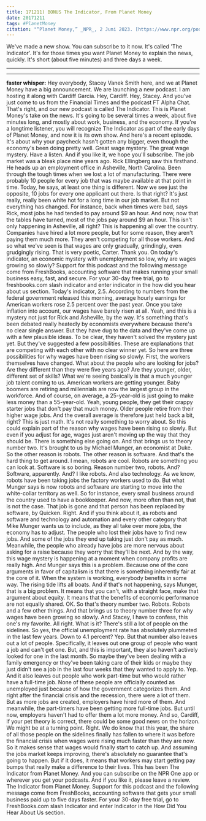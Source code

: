 ```yaml
---
title: 171211) BONUS The Indicator, From Planet Money
date: 20171211
tags: #PlanetMoney
citation: "“Planet Money,” _NPR_, 2 Juni 2023. [https://www.npr.org/podcasts/510289/planet-money](https://www.npr.org/podcasts/510289/planet-money) (diakses 4 Juni 2023)."
---
```


We've made a new show. You can subscribe to it now. It's called 'The Indicator'. It's for those times you want Planet Money to explain the news, quickly. It's short (about five minutes) and three days a week.



----







----

**faster whisper:**
Hey everybody, Stacey Vanek Smith here, and we at Planet Money have a big announcement.
We are launching a new podcast.
I am hosting it along with Cardiff Garcia.
Hey, Cardiff.
Hey, Stacey.
And you've just come to us from the Financial Times and the podcast FT Alpha Chat.
That's right, and our new podcast is called The Indicator.
This is Planet Money's take on the news.
It's going to be several times a week, about five minutes long, and mostly about
work, business, and the economy.
If you're a longtime listener, you will recognize The Indicator as part of the
early days of Planet Money, and now it is its own show.
And here's a recent episode.
It's about why your paycheck hasn't gotten any bigger, even though the economy's been
doing pretty well.
Great wage mystery.
The great wage mystery.
Have a listen.
And if you like it, we hope you'll subscribe.
The job market was a bleak place nine years ago.
Rick Ellingberg saw this firsthand.
He heads up an employment office in Asheville, North Carolina.
Been through the tough times when we lost a lot of manufacturing.
There were probably 10 people for every job that was maybe available at that point in
time.
Today, he says, at least one thing is different.
Now we see just the opposite, 10 jobs for every one applicant out there.
Is that right?
It's just really, really been white hot for a long time in our job market.
But not everything has changed.
For instance, back when times were bad, says Rick, most jobs he had tended to pay
around $9 an hour.
And now, now that the tables have turned, most of the jobs pay around $9 an hour.
This isn't only happening in Asheville, all right?
This is happening all over the country.
Companies have hired a lot more people, but for some reason, they aren't paying them
much more.
They aren't competing for all those workers.
And so what we've seen is that wages are only gradually, grindingly, even grudgingly
rising.
That is very poetic, Carter.
Thank you.
On today's indicator, an economic mystery with unemployment so low, why are wages growing
so slowly?
Support for this podcast and the following message come from FreshBooks, accounting
software that makes running your small business easy, fast, and secure.
For your 30-day free trial, go to freshbooks.com slash indicator and enter indicator in the
how did you hear about us section.
Today's indicator, 2.5.
According to numbers from the federal government released this morning, average hourly earnings
for American workers rose 2.5 percent over the past year.
Once you take inflation into account, our wages have barely risen at all.
Yeah, and this is a mystery not just for Rick and Asheville, by the way.
It's something that's been debated really heatedly by economists everywhere because
there's no clear single answer.
But they have dug to the data and they've come up with a few plausible ideas.
To be clear, they haven't solved the mystery just yet.
But they've suggested a few possibilities.
These are explanations that are competing with each other with no clear winner yet.
So here are three possibilities for why wages have been rising so slowly.
First, the workers themselves have changed.
What about the people who are looking for jobs?
Are they different than they were five years ago?
Are they younger, older, different set of skills?
What we're seeing basically is that a much younger job talent coming to us.
American workers are getting younger.
Baby boomers are retiring and millennials are now the largest group in the workforce.
And of course, on average, a 25-year-old is just going to make less money than a 55-year-old.
Yeah, young people, they get their crappy starter jobs that don't pay that much money.
Older people retire from their higher wage jobs.
And the overall average is therefore just held back a bit, right?
This is just math. It's not really something to worry about.
So this could explain part of the reason why wages have been rising so slowly.
But even if you adjust for age, wages just aren't moving up the way that they should
be.
There is something else going on.
And that brings us to theory number two.
It's brought to us by Michael Munger, an economist at Duke.
So the other reason is robots.
The other reason is software.
And that's the hard thing to get around.
I mean, robots are cool.
Robots are something you can look at.
Software is so boring.
Reason number two, robots.
And?
Software, apparently.
And?
I like robots.
And also technology.
As we know, robots have been taking jobs the factory workers used to do.
But what Munger says is now robots and software are starting to move into the white-collar
territory as well.
So for instance, every small business around the country used to have a bookkeeper.
And now, more often than not, that is not the case.
That job is gone and that person has been replaced by software, by Quicken.
Right.
And if you think about it, as robots and software and technology and automation
and every other category that Mike Munger wants us to include, as they all take over
more jobs, the economy has to adjust.
The people who lost their jobs have to find new jobs.
And some of the jobs they end up taking just don't pay as much.
Meanwhile, the people who already have jobs are more nervous about asking for a raise
because they worry that they'll be next.
And by the way, this wage mystery is happening at a moment when company profits
are really high.
And Munger says this is a problem.
Because one of the core arguments in favor of capitalism is that there is something
inherently fair at the core of it.
When the system is working, everybody benefits in some way.
The rising tide lifts all boats.
And if that's not happening, says Munger, that is a big problem.
It means that you can't, with a straight face, make that argument about equity.
It means that the benefits of economic performance are not equally shared.
OK.
So that's theory number two.
Robots.
Robots and a few other things.
And that brings us to theory number three for why wages have been growing so slowly.
And Stacey, I have to confess, this one's my favorite.
All right.
What is it?
There's still a lot of people on the sidelines.
So yes, the official unemployment rate has absolutely plummeted in the last few years.
Down to 4.1 percent?
Yep.
But that number also leaves out a lot of people.
Specifically, it leaves out one group of people who want a job and can't get one.
But, and this is important, they also haven't actively looked for one in the last month.
So maybe they've been dealing with a family emergency or they've been taking care of their
kids or maybe they just didn't see a job in the last four weeks that they wanted to
apply to.
Yep.
And it also leaves out people who work part-time but who would rather have a full-time
job.
None of these people are officially counted as unemployed just because of how the government
categorizes them.
And right after the financial crisis and the recession, there were a lot of them.
But as more jobs are created, employers have hired more of them.
And meanwhile, the part-timers have been getting more full-time jobs.
But until now, employers haven't had to offer them a lot more money.
And so, Cardiff, if your pet theory is correct, there could be some good news on the horizon.
We might be at a turning point.
Right.
We do know that this year, the share of all those people on the sidelines finally
has fallen to where it was before the financial crisis when wages were rising much
faster than they are now.
So it makes sense that wages would finally start to catch up.
And assuming the jobs market keeps improving, there's absolutely no guarantee that's going
to happen.
But if it does, it means that workers may start getting pay bumps that really make a difference
to their lives.
This has been The Indicator from Planet Money.
And you can subscribe on the NPR One app or wherever you get your podcasts.
And if you like it, please leave a review.
The Indicator from Planet Money.
Support for this podcast and the following message come from FreshBooks, accounting
software that gets your small business paid up to five days faster.
For your 30-day free trial, go to FreshBooks.com slash Indicator and enter Indicator in the
How Did You Hear About Us section.
